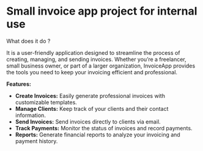 # Small invoice app project for internal use

What does it do ?

It is a user-friendly application designed to streamline the process of creating, managing, and sending invoices. Whether you’re a freelancer, small business owner, or part of a larger organization, InvoiceApp provides the tools you need to keep your invoicing efficient and professional.

**Features:**

* **Create Invoices:** Easily generate professional invoices with customizable templates.
* **Manage Clients:** Keep track of your clients and their contact information.
* **Send Invoices:** Send invoices directly to clients via email.
* **Track Payments:** Monitor the status of invoices and record payments.
* **Reports:** Generate financial reports to analyze your invoicing and payment history.

